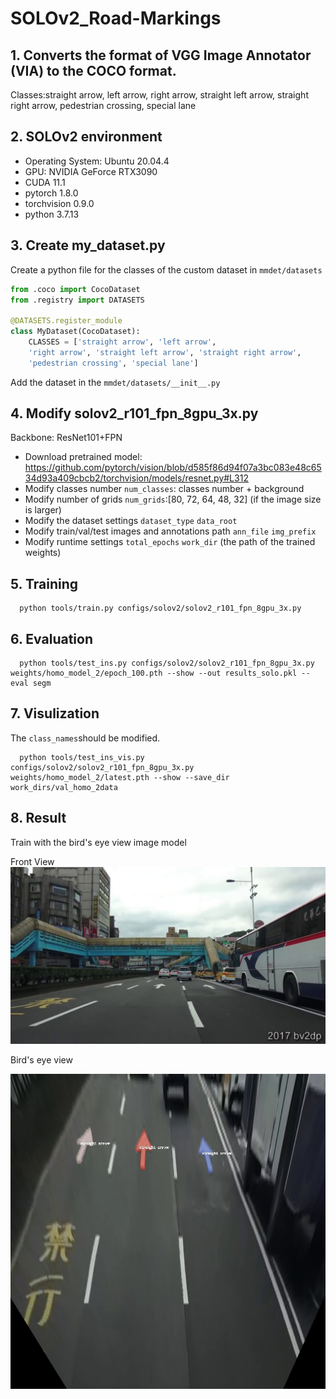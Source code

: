 # SOLOv2_Road-Markings
  ## 1. Converts the format of VGG Image Annotator (VIA) to the COCO format.
  Classes:straight arrow, left arrow, right arrow, straight left arrow, straight right arrow,  pedestrian crossing, special lane
  ## 2. SOLOv2 environment
  * Operating System: Ubuntu 20.04.4
  * GPU: NVIDIA GeForce RTX3090
  * CUDA 11.1
  * pytorch 1.8.0
  * torchvision 0.9.0
  * python 3.7.13

  ## 3. Create my_dataset.py
  Create a python file for the classes of the custom dataset in `mmdet/datasets`
  ```python
  from .coco import CocoDataset
  from .registry import DATASETS

  @DATASETS.register_module
  class MyDataset(CocoDataset):
      CLASSES = ['straight arrow', 'left arrow', 
      'right arrow', 'straight left arrow', 'straight right arrow', 
      'pedestrian crossing', 'special lane']
  ```
  Add the dataset in the `mmdet/datasets/__init__.py`
  
  ## 4. Modify solov2_r101_fpn_8gpu_3x.py
  Backbone: ResNet101+FPN
  * Download pretrained model: https://github.com/pytorch/vision/blob/d585f86d94f07a3bc083e48c6534d93a409cbcb2/torchvision/models/resnet.py#L312
  * Modify classes number `num_classes`: classes number + background
  * Modify number of grids `num_grids`:[80, 72, 64, 48, 32] (if the image size is larger)
  * Modify the dataset settings `dataset_type` `data_root`
  * Modify train/val/test images and annotations path `ann_file` `img_prefix`
  * Modify runtime settings `total_epochs` `work_dir` (the path of the trained weights)

  ## 5. Training
      python tools/train.py configs/solov2/solov2_r101_fpn_8gpu_3x.py
      
  ## 6. Evaluation
      python tools/test_ins.py configs/solov2/solov2_r101_fpn_8gpu_3x.py weights/homo_model_2/epoch_100.pth --show --out results_solo.pkl --eval segm
      
  ## 7. Visulization
  The `class_names`should be modified.
  
      python tools/test_ins_vis.py configs/solov2/solov2_r101_fpn_8gpu_3x.py weights/homo_model_2/latest.pth --show --save_dir  work_dirs/val_homo_2data
      
  ## 8. Result
  Train with the bird's eye view image model 
  
  Front View
  ![image](https://github.com/yichun-hub/SOLOv2_Road-Markings/blob/main/result/front408.jpg)
  
  Bird's eye view
  
  ![image](https://github.com/yichun-hub/SOLOv2_Road-Markings/blob/main/result/homo408.jpg)
